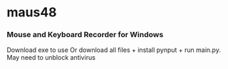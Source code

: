# maus48

<h3>Mouse and Keyboard Recorder for Windows</h3>

<p>Download exe to use Or download all files + install pynput + run main.py. May need to unblock antivirus</p>
